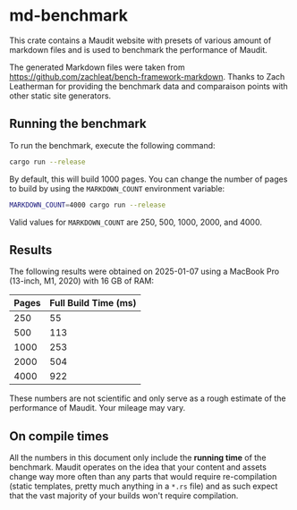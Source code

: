 # md-benchmark

This crate contains a Maudit website with presets of various amount of markdown files and is used to benchmark the performance of Maudit.

The generated Markdown files were taken from https://github.com/zachleat/bench-framework-markdown. Thanks to Zach Leatherman for providing the benchmark data and comparaison points with other static site generators.

## Running the benchmark

To run the benchmark, execute the following command:

```sh
cargo run --release
```

By default, this will build 1000 pages. You can change the number of pages to build by using the `MARKDOWN_COUNT` environment variable:

```sh
MARKDOWN_COUNT=4000 cargo run --release
```

Valid values for `MARKDOWN_COUNT` are 250, 500, 1000, 2000, and 4000.

## Results

The following results were obtained on 2025-01-07 using a MacBook Pro (13-inch, M1, 2020) with 16 GB of RAM:

| Pages | Full Build Time (ms) |
| ----- | -------------------- |
| 250   | 55                   |
| 500   | 113                  |
| 1000  | 253                  |
| 2000  | 504                  |
| 4000  | 922                  |

These numbers are not scientific and only serve as a rough estimate of the performance of Maudit. Your mileage may vary.

## On compile times

All the numbers in this document only include the **running time** of the benchmark. Maudit operates on the idea that your content and assets change way more often than any parts that would require re-compilation (static templates, pretty much anything in a `*.rs` file) and as such expect that the vast majority of your builds won't require compilation.
